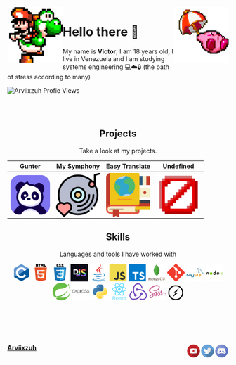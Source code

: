 <img align='left' src='./assets/gifs/Yoshi.gif' width='25%'>  
<img align='right' src='./assets/gifs/Kirby.gif' width='25%'>

# Hello there 👋

My name is **Victor**, I am 18 years old, I live in Venezuela and
I am studying systems engineering 💻☁️🔒 (the path of stress according to many)

<p align="left"> 
  <img src="https://komarev.com/ghpvc/?username=Arviixzuh&color=bfad26" alt="Arviixzuh Profie Views" />
</p>
<br><br>
<h2 align="center">Projects</h2>
<p align="center">Take a look at my projects.</p>

<div align="center">
  
| <a href="https://discord.com/oauth2/authorize?client_id=908862622672236635&scope=bot&permissions=8" target="_blank">**Gunter**</a> | <a href="https://arviixzuh.github.io/My-Symphony/" target="_blank">**My Symphony**</a> | <a href="https://arviixzuh.github.io/Easy-Translate/" target="_blank">**Easy Translate**</a> | <a href="@" target="_blank">**Undefined**</a> | 
| :---: | :---: | :---: | :---: |
<img align='center' src='./assets/projects/Gunter.webp' width="90px"  height='90px'> | <img align='center' width="100px" src='./assets/projects/MySymphony.webp' height='100px'>  | <img align='center' src='./assets/projects/EasyTranslate.webp' width="100px" height='100px'> | <img align='center' src='./assets/projects/Undefined.png' width="100px" height='100px'> |

</div>

<h2 align="center">Skills</h2>
<p align="center">Languages and tools I have worked with</p>
<div align="center">
  <img
    src="./assets/skills/C.webp"
    alt="c"
    width="40"
    height="40"
  />
  <img
    src="./assets/skills/HTML5.webp"
    alt="html5"
    width="40"
    height="40"
  />
  <img
    src="./assets/skills/CSS3.webp"
    alt="css3"
    width="40"
    height="40"
  />
  <img
    src="./assets/skills/Discordjs.png"
    alt="discord.js"
    width="40"
    height="40"
  />
  <img
    src="./assets/skills/Java.webp"
    alt="java"
    width="40"
    height="40"
  />
  <img
    src="./assets/skills/Javascript.webp"
    alt="javascript"
    width="40"
    height="40"
  />
  <img
    src="./assets/skills/Typescript.webp"
    alt="typescript"
    width="40"
    height="40"
  />
  <img
    src="./assets/skills/Mongodb.webp"
    alt="mongodb"
    width="40"
    height="40"
  />
  <img
    src="./assets/skills/Git.webp"
    alt="git"
    width="40"
    height="40"
  />
  <img
    src="./assets/skills/MySQL.webp"
    alt="mysql"
    width="40"
    height="40"
  />
  <img
    src="./assets/skills/Nodejs.webp"
    alt="nodejs"
    width="40"
    height="40"
  />
  <img
    src="./assets/skills/Spring.webp"
    alt="spring"
    width="40"
    height="40"
  />
  <img
   src="./assets/skills/Expressjs.webp"
   alt="express"
   width="40"
   height="40"
  />
  <img
    src="./assets/skills/Python.webp"
    alt="python"
    width="40"
    height="40"
  />
  <img
    src="./assets/skills/React.webp"
    alt="react"
    width="40"
    height="40"
  />
  <img
    src="./assets/skills/Redux.webp"
    alt="redux"
    width="40"
    height="40"
  />
  <img
    src="./assets/skills/Sass.webp"
    alt="sass"
    width="40"
    height="40"
  />
  <img
   src="./assets/skills/Socketio.webp"
   alt="socket.io"
   width="35"
   height="35"
  />
</div>

<br><br><br><br>

[discord]: https://discord.gg/U8APdjGQNq
[twitter]: https://twitter.com/Arviixzuh_
[youtube]: https://www.youtube.com/channel/UCSAafU0GMeeVK_wcmyrWAMg
[instagram]: https://www.instagram.com/arviixzuh/

[<img align="right" alt="Discord" width="32px" src="./assets/social/Discord.webp" />][discord]
[<img align="right" alt="Twitter" width="32px" src="./assets/social/Twitter.webp" />][twitter]
[<img align="right" alt="Youtube" width="32px" src="./assets/social/Youtube.webp" />][youtube]

**[Arviixzuh](https://github.com/Arviixzuh)**
